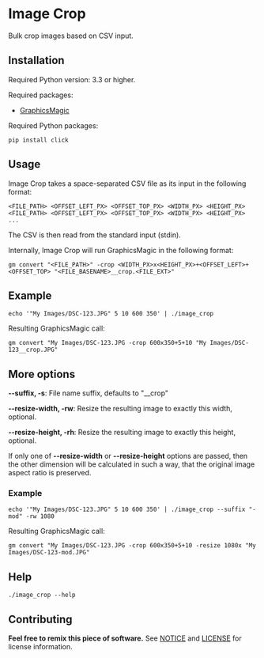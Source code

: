 # Image Crop

Bulk crop images based on CSV input.

## Installation

Required Python version: 3.3 or higher.

Required packages:

- [GraphicsMagic](http://www.graphicsmagick.org/)

Required Python packages:

```
pip install click
```

## Usage

Image Crop takes a space-separated CSV file as its input in the following format:

```
<FILE_PATH> <OFFSET_LEFT_PX> <OFFSET_TOP_PX> <WIDTH_PX> <HEIGHT_PX>
<FILE_PATH> <OFFSET_LEFT_PX> <OFFSET_TOP_PX> <WIDTH_PX> <HEIGHT_PX>
...
```

The CSV is then read from the standard input (stdin).

Internally, Image Crop will run GraphicsMagic in the following format:

```
gm convert "<FILE_PATH>" -crop <WIDTH_PX>x<HEIGHT_PX>+<OFFSET_LEFT>+<OFFSET_TOP> "<FILE_BASENAME>__crop.<FILE_EXT>"
```

## Example

```
echo '"My Images/DSC-123.JPG" 5 10 600 350' | ./image_crop
```

Resulting GraphicsMagic call:

```
gm convert "My Images/DSC-123.JPG -crop 600x350+5+10 "My Images/DSC-123__crop.JPG"
```

## More options

__--suffix, -s__: File name suffix, defaults to "__crop"

__--resize-width, -rw__: Resize the resulting image to exactly this width, optional.

__--resize-height, -rh__: Resize the resulting image to exactly this height, optional.

If only one of __--resize-width__ or __--resize-height__ options are passed, then the
other dimension will be calculated in such a way, that the original image aspect ratio
is preserved.

### Example

```
echo '"My Images/DSC-123.JPG" 5 10 600 350' | ./image_crop --suffix "-mod" -rw 1080
```

Resulting GraphicsMagic call:

```
gm convert "My Images/DSC-123.JPG -crop 600x350+5+10 -resize 1080x "My Images/DSC-123-mod.JPG"
```

## Help

```
./image_crop --help
```

## Contributing

__Feel free to remix this piece of software.__ See [NOTICE](./NOTICE) and [LICENSE](./LICENSE) for license information.

